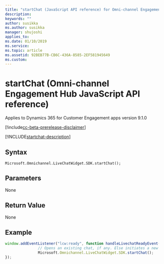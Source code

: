 ```yaml
---
title: "startChat (JavaScript API reference) for Omni-channel Engagement Hub in Dynamics 365 | MicrosoftDocs"
description: 
keywords: ""
author: susikka
ms.author: susikka
manager: shujoshi
applies_to: 
ms.date: 01/10/2019
ms.service: 
ms.topic: article
ms.assetid: 92BEB77B-CB6C-436A-8585-2EF581945649
ms.custom: 
---
```

# startChat (Omni-channel Engagement Hub JavaScript API reference)

Applies to Dynamics 365 for Customer Engagement apps version 9.1.0

[!include[cc-beta-prerelease-disclaimer](../../../../includes/cc-beta-prerelease-disclaimer.md)]

[!INCLUDE[startchat-description](../includes/startChat-description.md)]

## Syntax

`Microsoft.Omnichannel.LiveChatWidget.SDK.startChat();`

## Parameters

None

## Return Value

None

## Example

```JavaScript
window.addEventListener("lcw:ready", function handleLivechatReadyEvent(){
               // Opens an existing chat, if any. Else initiates a new chat
               Microsoft.Omnichannel.LiveChatWidget.SDK.startChat();
});
```